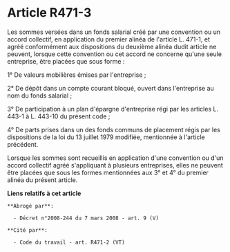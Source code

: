 # Article R471-3

Les sommes versées dans un fonds salarial créé par une convention ou un accord collectif, en application du premier alinéa de
l'article L. 471-1, et agréé conformément aux dispositions du deuxième alinéa dudit article ne peuvent, lorsque cette
convention ou cet accord ne concerne qu'une seule entreprise, être placées que sous forme :

1° De valeurs mobilières émises par l'entreprise ;

2° De dépôt dans un compte courant bloqué, ouvert dans l'entreprise au nom du fonds salarial ;

3° De participation à un plan d'épargne d'entreprise régi par les articles L. 443-1 à L. 443-10 du présent code ;

4° De parts prises dans un des fonds communs de placement régis par les dispositions de la loi du 13 juillet 1979 modifiée,
mentionnée à l'article précédent.

Lorsque les sommes sont recueillis en application d'une convention ou d'un accord collectif agréé s'appliquant à plusieurs
entreprises, elles ne peuvent être placées que sous les formes mentionnées aux 3° et 4° du premier alinéa du présent article.

**Liens relatifs à cet article**

	**Abrogé par**:

	  - Décret n°2008-244 du 7 mars 2008 - art. 9 (V)

	**Cité par**:

	  - Code du travail - art. R471-2 (VT)
